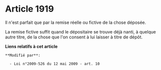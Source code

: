 # Article 1919

Il n'est parfait que par la remise réelle ou fictive de la chose déposée.

La remise fictive suffit quand le dépositaire se trouve déjà nanti, à quelque autre titre, de la chose que l'on consent à lui
laisser à titre de dépôt.

**Liens relatifs à cet article**

	**Modifié par**:

	  - Loi n°2009-526 du 12 mai 2009 - art. 10
